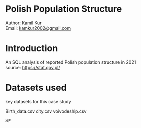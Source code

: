 # Polish Population Structure
Author: Kamil Kur <br/>
Email: kamkur2002@gmail.com

# Introduction
An SQL analysis of reported Polish population structure in 2021 <br/>
source: https://stat.gov.pl/

# Datasets used
key datasets for this case study

Birth_data.csv
city.csv
voivodeship.csv

<kbd>⌘F</kbd>

